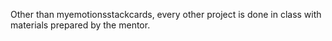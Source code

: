 Other than myemotionsstackcards, every other project is done in class with materials prepared by the mentor.
